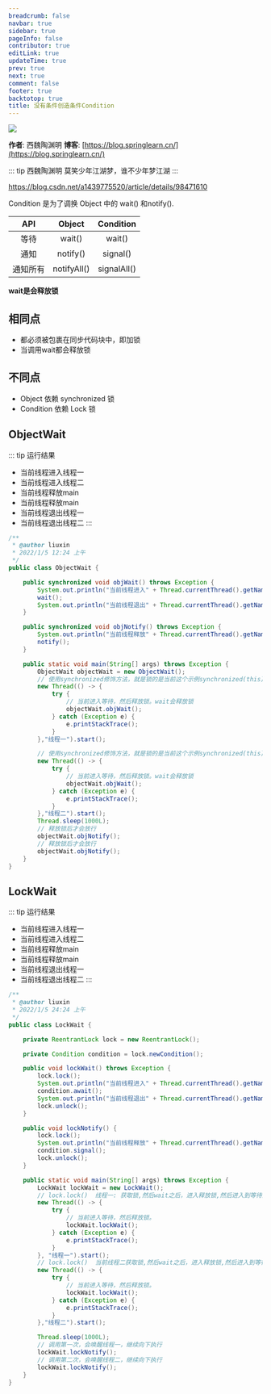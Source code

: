 ```yaml
---
breadcrumb: false
navbar: true
sidebar: true
pageInfo: false
contributor: true
editLink: true
updateTime: true
prev: true
next: true
comment: false
footer: true
backtotop: true
title: 没有条件创造条件Condition
---
```



![](https://img.springlearn.cn/learn_c87a079fcea0d7893b03d4d57478bca7.png)

**作者**: 西魏陶渊明
**博客**: [https://blog.springlearn.cn/](https://blog.springlearn.cn/)

::: tip 西魏陶渊明
莫笑少年江湖梦，谁不少年梦江湖
:::


https://blog.csdn.net/a1439775520/article/details/98471610


Condition 是为了调换 Object 中的 wait()
和notify().

|API|Object|Condition|
|:---:|:---:|:---:|
|等待|wait()|wait()|
|通知|notify()|signal()|
|通知所有|notifyAll()|signalAll()|

**wait是会释放锁**

## 相同点

- 都必须被包裹在同步代码块中，即加锁
- 当调用wait都会释放锁

## 不同点

- Object 依赖 synchronized 锁
- Condition 依赖 Lock 锁

## ObjectWait

::: tip 运行结果
- 当前线程进入线程一
- 当前线程进入线程二
- 当前线程释放main
- 当前线程释放main
- 当前线程退出线程一
- 当前线程退出线程二
:::
  
```java ObjectWait
/**
 * @author liuxin
 * 2022/1/5 12:24 上午
 */
public class ObjectWait {

    public synchronized void objWait() throws Exception {
        System.out.println("当前线程进入" + Thread.currentThread().getName());
        wait();
        System.out.println("当前线程退出" + Thread.currentThread().getName());
    }

    public synchronized void objNotify() throws Exception {
        System.out.println("当前线程释放" + Thread.currentThread().getName());
        notify();
    }

    public static void main(String[] args) throws Exception {
        ObjectWait objectWait = new ObjectWait();
        // 使用synchronized修饰方法，就是锁的是当前这个示例synchronized(this)
        new Thread(() -> {
            try {
                // 当前进入等待，然后释放锁。wait会释放锁
                objectWait.objWait();
            } catch (Exception e) {
                e.printStackTrace();
            }
        },"线程一").start();

        // 使用synchronized修饰方法，就是锁的是当前这个示例synchronized(this)
        new Thread(() -> {
            try {
                // 当前进入等待，然后释放锁。wait会释放锁
                objectWait.objWait();
            } catch (Exception e) {
                e.printStackTrace();
            }
        },"线程二").start();
        Thread.sleep(1000L);
        // 释放锁后才会放行
        objectWait.objNotify();
        // 释放锁后才会放行
        objectWait.objNotify();
    }
}

```

## LockWait

::: tip 运行结果
- 当前线程进入线程一
- 当前线程进入线程二
- 当前线程释放main
- 当前线程释放main
- 当前线程退出线程一
- 当前线程退出线程二
:::

```java  LockWait
/**
 * @author liuxin
 * 2022/1/5 24:24 上午
 */
public class LockWait {

    private ReentrantLock lock = new ReentrantLock();

    private Condition condition = lock.newCondition();

    public void lockWait() throws Exception {
        lock.lock();
        System.out.println("当前线程进入" + Thread.currentThread().getName());
        condition.await();
        System.out.println("当前线程退出" + Thread.currentThread().getName());
        lock.unlock();
    }

    public void lockNotify() {
        lock.lock();
        System.out.println("当前线程释放" + Thread.currentThread().getName());
        condition.signal();
        lock.unlock();
    }

    public static void main(String[] args) throws Exception {
        LockWait lockWait = new LockWait();
        // lock.lock()  线程一: 获取锁,然后wait之后，进入释放锁,然后进入到等待队列
        new Thread(() -> {
            try {
                // 当前进入等待，然后释放锁。
                lockWait.lockWait();
            } catch (Exception e) {
                e.printStackTrace();
            }
        }, "线程一").start();
        // lock.lock()  当前线程二获取锁,然后wait之后，进入释放锁,然后进入到等待队列
        new Thread(() -> {
            try {
                // 当前进入等待，然后释放锁。
                lockWait.lockWait();
            } catch (Exception e) {
                e.printStackTrace();
            }
        },"线程二").start();

        Thread.sleep(1000L);
        // 调用第一次，会唤醒线程一，继续向下执行
        lockWait.lockNotify();
        // 调用第二次，会唤醒线程二，继续向下执行
        lockWait.lockNotify();
    }
}

```
